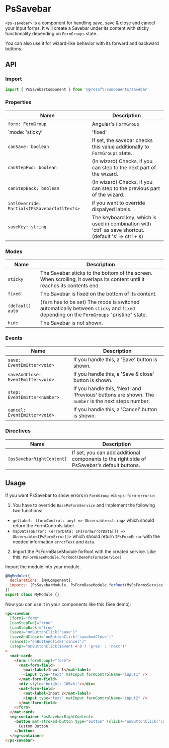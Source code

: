 # PsSavebar
`<ps-savebar>` is a component for handling save, save & close and cancel your input forms. It will create a Savebar under its content with sticky functionality depending on `FormGroups` state.

You can also use it for wizard-like behavior with its forward and backward buttons.

## API
### Import
```javascript
import { PsSavebarComponent } from '@prosoft/components/savebar'
```

### Properties
| Name                                               | Description
| -------------------------------------------------- | -------------
| `form: FormGroup`                                  | Angular's `FormGroup`
| `mode: 'sticky' | 'fixed' | 'auto' | 'hide'`       | Sets the mode of the Savebar.
| `canSave: boolean`                                 | If set, the savebar checks this value additionally to `FormGroups` state.
| `canStepFwd: boolean`                              | (In wizard) Checks, if you can step to the next part of the wizard.
| `canStepBack: boolean`                             | (In wizard) Checks, if you can step to the previous part of the wizard.
| `intlOverride: Partial<IPsSavebarIntlTexts>`       | if you want to override dispalyed labels.
| `saveKey: string`                                  | The keyboard key, which is used in combination with 'ctrl' as save shortcut. (default 's' => ctrl + s)

### Modes
| Name               | Description
| -----------------  | -------------
| `sticky`           | The Savebar sticks to the bottom of the screen. When scrolling, it overlaps its content until it reaches its contents end.
| `fixed`            | The Savebar is fixed on the bottom of its content.
| `(default) auto`             | (`form` has to be set) The mode is switched automatically between `sticky` and `fixed` depending on the `FormGroups` "pristine" state.
| `hide`             | The Savebar is not shown.

### Events
| Name               | Description
| -----------------  | -------------
| `save: EventEmitter<void>`             | If you handle this, a 'Save' button is shown.
| `saveAndClose: EventEmitter<void>`     | If you handle this, a 'Save & close' button is shown.
| `step: EventEmitter<number>`           | If you handle this, 'Next' and 'Previous' buttons are shown. The `number` is the next steps number.
| `cancel: EventEmitter<void>`           | If you handle this, a 'Cancel' button is shown.

### Directives
| Name                         | Description
| ---------------------------- | -------------
| `[psSavebarRightContent]`    | If set, you can add additional components to the right side of PsSavebar's default buttons.

## Usage
If you want PsSavebar to show errors in `FormGroup` via `<ps-form-errors>`:

<!--TODO put this into a seperate file-->
1. You have to override `BasePsFormService` and implement the following two functions:
* `getLabel: (formControl: any) => Observable<string>` which should return the FormControls label.
* `mapDataToError: (errorData: IPsFormErrorData[]) => Observable<IPsFormError[]>` which should return `IPsFormError` with the needed information `errorText` and `data`.

2. Import the PsFormBaseModule forRoot with the created service. Like this:
`PsFormBaseModule.forRoot(DemoPsFormsService)`

Import the module into your module. 

```javascript
@NgModule({
  declarations: [MyComponent],
  imports: [PsSavebarModule, PsFormBaseModule.forRoot(MyPsFormsService)]
})
export class MyModule {}
```

Now you can use it in your components like this (See demo):

```html
<ps-savebar
  [form]="form"
  [canStepFwd]="true"
  [canStepBack]="true"
  (save)="onButtonClick('save')"
  (saveAndClose)="onButtonClick('saveAndClose')"
  (cancel)="onButtonClick('cancel')"
  (step)="onButtonClick($event < 0 ? 'prev' : 'next')"
>
  <mat-card>
    <form [formGroup]="form">
      <mat-form-field>
        <mat-label>Input 1</mat-label>
        <input type="text" matInput formControlName="input1" />
      </mat-form-field>
      <div style="height: 100vh;"></div>
      <mat-form-field>
        <mat-label>Input 2</mat-label>
        <input type="text" matInput formControlName="input2" />
      </mat-form-field>
    </form>
  </mat-card>
  <ng-container *psSavebarRightContent>
    <button mat-stroked-button type="button" (click)="onButtonClick('custom')">
      Custom Button
    </button>
  </ng-container>
</ps-savebar>
```

